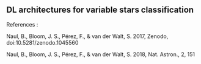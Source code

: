 ## DL architectures for variable stars classification






References :

Naul, B., Bloom, J. S., Pérez, F., & van der Walt, S. 2017, Zenodo, doi:10.5281/zenodo.1045560

Naul, B., Bloom, J. S., Pérez, F., & van der Walt, S. 2018, Nat. Astron., 2, 151

